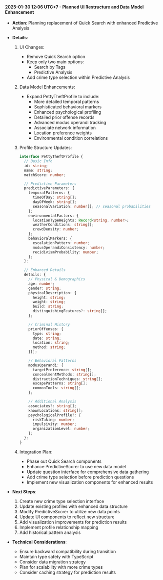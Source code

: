 #### 2025-01-30 12:06 UTC+7 - Planned UI Restructure and Data Model Enhancement

- **Action**: Planning replacement of Quick Search with enhanced Predictive Analysis
- **Details**:

  1. UI Changes:
     - Remove Quick Search option
     - Keep only two main options:
       * Search by Tags
       * Predictive Analysis
     - Add crime type selection within Predictive Analysis

  2. Data Model Enhancements:
     - Expand PettyTheftProfile to include:
       * More detailed temporal patterns
       * Sophisticated behavioral markers
       * Enhanced psychological profiling
       * Detailed prior offense records
       * Advanced modus operandi tracking
       * Associate network information
       * Location preference weights
       * Environmental condition correlations

  3. Profile Structure Updates:
     ```typescript
     interface PettyTheftProfile {
       // Basic Info
       id: string;
       name: string;
       matchScore: number;

       // Predictive Parameters
       predictiveParameters: {
         temporalPatterns: {
           timeOfDay: string[];
           dayOfWeek: string[];
           seasonalVariation: number[]; // seasonal probabilities
         };
         environmentalFactors: {
           locationTypeWeights: Record<string, number>;
           weatherConditions: string[];
           crowdDensity: number;
         };
         behavioralMarkers: {
           escalationPattern: number;
           modusOperandiConsistency: number;
           recidivismProbability: number;
         };
       };

       // Enhanced Details
       details: {
         // Physical & Demographics
         age: number;
         gender: string;
         physicalDescription: {
           height: string;
           weight: string;
           build: string;
           distinguishingFeatures?: string[];
         };

         // Criminal History
         priorOffenses: {
           type: string;
           date: string;
           location: string;
           method: string;
         }[];

         // Behavioral Patterns
         modusOperandi: {
           targetPreference: string[];
           concealmentMethods: string[];
           distractionTechniques: string[];
           escapePatterns: string[];
           commonTools: string[];
         };

         // Additional Analysis
         associates?: string[];
         knownLocations: string[];
         psychologicalProfile?: {
           riskTaking: number;
           impulsivity: number;
           organizationLevel: number;
         };
       };
     }
     ```

  4. Integration Plan:
     - Phase out Quick Search components
     - Enhance PredictiveScorer to use new data model
     - Update question interface for comprehensive data gathering
     - Add crime type selection before prediction questions
     - Implement new visualization components for enhanced results

- **Next Steps**:
  1. Create new crime type selection interface
  2. Update existing profiles with enhanced data structure
  3. Modify PredictiveScorer to utilize new data points
  4. Update UI components to reflect new structure
  5. Add visualization improvements for prediction results
  6. Implement profile relationship mapping
  7. Add historical pattern analysis

- **Technical Considerations**:
  - Ensure backward compatibility during transition
  - Maintain type safety with TypeScript
  - Consider data migration strategy
  - Plan for scalability with more crime types
  - Consider caching strategy for prediction results